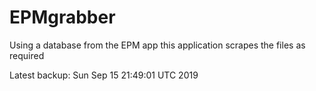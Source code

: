 # EPMgrabber
Using a database from the EPM app this application scrapes the files as required


Latest backup: Sun Sep 15 21:49:01 UTC 2019

